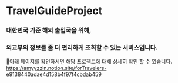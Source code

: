 # TravelGuideProject
### 대한민국 기준 해외 출입국을 위해,
### 외교부의 정보를 좀 더  편리하게 조회할 수 있는 서비스입니다.

🎈아래 페이지를 확인하시면 해당 프로젝트에 대해 상세히 확인 할 수 있습니다. 
https://amyyzzin.notion.site/forTravelers-e9138440adae4d158b4f97f4cbdab459

